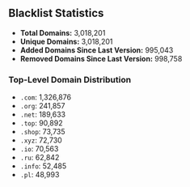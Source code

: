 ## Blacklist Statistics

- **Total Domains:** 3,018,201
- **Unique Domains:** 3,018,201
- **Added Domains Since Last Version:** 995,043
- **Removed Domains Since Last Version:** 998,758

### Top-Level Domain Distribution

-  `.com`: 1,326,876
-  `.org`: 241,857
-  `.net`: 189,633
-  `.top`: 90,892
-  `.shop`: 73,735
-  `.xyz`: 72,730
-  `.io`: 70,563
-  `.ru`: 62,842
-  `.info`: 52,485
-  `.pl`: 48,993
